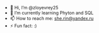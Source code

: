 - 👋 Hi, I’m @zloyevrey25
- 🌱 I’m currently learning Phyton and SQL
- 📫 How to reach me: she.rin@yandex.ru
- ⚡ Fun fact: :)

<!---
zloyevrey25/zloyevrey25 is a ✨ special ✨ repository because its `README.md` (this file) appears on your GitHub profile.
You can click the Preview link to take a look at your changes.
--->
